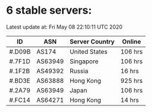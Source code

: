 # 6 stable servers:

Latest update at: Fri May 08 22:10:11 UTC 2020

| ID | ASN | Server Country | Online |
| -- | --- | -------------- | ------ |
| #.D09B | AS174 | United States | 106 hrs |
| #.7F1D | AS63949 | Singapore | 106 hrs |
| #.1F2B | AS49392 | Russia | 16 hrs |
| #.BD3E | AS63888 | Hong Kong | 925 hrs |
| #.2A79 | AS63949 | Japan | 106 hrs |
| #.FC14 | AS64271 | Hong Kong | 14 hrs |

